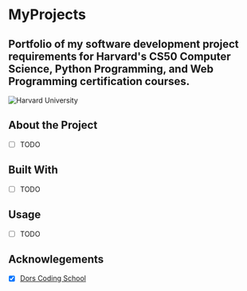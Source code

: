 # MyProjects
Portfolio of my software development project requirements for Harvard's CS50 Computer Science, Python Programming, and Web Programming certification courses.
---
![Harvard University](https://pll.harvard.edu/themes/custom/twel_scholar/logo.svg)
## About the Project
- [ ] TODO

## Built With
- [ ] TODO

## Usage
- [ ] TODO

## Acknowlegements
- [x]  [Dors Coding School](https://www.dorscodingschool.com/)
